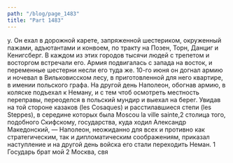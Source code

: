 ```yaml
---
path: "/blog/page_1483"
title: "Part 1483"
---
```


у. Он ехал в дорожной карете, запряженной шестериком, окруженный пажами, адъютантами и конвоем, по тракту на Позен, Торн, Данциг и Кенигсберг. В каждом из этих городов тысячи людей с трепетом и восторгом встречали его. 
Армия подвигалась с запада на восток, и переменные шестерни несли его туда же. 10-го июня он догнал армию и ночевал в Вильковисском лесу, в приготовленной для него квартире, в имении польского графа.
На другой день Наполеон, обогнав армию, в коляске подъехал к Неману, и с тем чтоб осмотреть местность переправы, переоделся в польский мундир и выехал на берег.
Увидав на той стороне казаков (les Cosaques) и расстилавшиеся степи (les Steppes), в середине которых была Moscou la ville sainte,2 столица того, подобного Скифскому, государства, куда ходил Александр Македонский, — Наполеон, неожиданно для всех и противно как стратегическим, так и дипломатическим соображениям, приказал наступление и на другой день войска его стали переходить Неман.
1 Государь брат мой
2 Москва, свя
